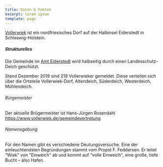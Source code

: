 ```yaml
---
title: Daten & Fakten
excerpt: lorem-ipsum
template: page
---
```

[Vollerwiek](https://www.vollerwiek.de) ist ein nordfriesisches Dorf auf der Halbinsel Eiderstedt in Schleswig-Holstein. 

##### Strukturelles
Die Gemeinde im [Amt Eiderstedt](https://www.amt-eiderstedt.de/Amt-und-Gemeinden/Gemeinden/Vollerwiek) wird halbseitig durch einen Landesschutz-Deich geschützt. 

Stand Dezember 2019 sind 219 Vollerwieker gemeldet. Diese verteilen sich über die Ortsteile Vollerwiek-Dorf, Altendeich, Süderdeich, Westerdeich, Mühlendeich. 

###### Bürgemeister 
Der aktuelle Brügermeister ist Hans-Jürgen Rosendahl https://www.vollerwiek.de/gemeindevertretung 

###### Namensgebung
Für den Namen gibt es verschiedene Deutungsversuche. Eine der 
einleuchtendsten Begründungen stammt vom Propst F. Feddersen. Er leitet "Wiek" von "Einweich" ab und kommt auf "volle Einweich", eine große, tiefe Bucht – also Hafen. 

